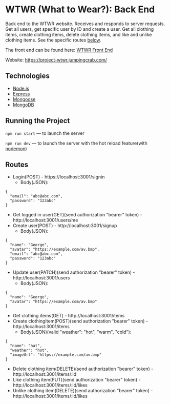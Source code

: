 # WTWR (What to Wear?): Back End

Back end to the WTWR website.
Receives and responds to server requests. 
Get all users, get specific user by ID and create a user.
Get all clothing items, create clothing items, delete clothing items, and like and unlike clothing items. 
See the specific routes [below](#routes).

The front end can be found here: [WTWR Front End](https://github.com/nathanielDaley/se_project_react)

Website: https://project-wtwr.jumpingcrab.com/

## Technologies

- [Node.js](https://nodejs.org/en)
- [Express](https://expressjs.com/)
- [Mongoose](https://www.npmjs.com/package/mongoose)
- [MongoDB](https://www.mongodb.com/)

## Running the Project

`npm run start` — to launch the server

`npm run dev` — to launch the server with the hot reload feature(with [nodemon](https://www.npmjs.com/package/nodemon))

## Routes

- Login(POST) - https://localhost:3001/signin
  - Body(JSON):  
```
{
  "email": "abc@abc.com",
  "password": "123abc"
}
```
- Get logged in user(GET)(send authorization "bearer" token) - http://localhost:3001/users/me
- Create user(POST) - http://localhost:3001/signup
  - Body(JSON):  
```
{
  "name": "George",
  "avatar": "https://example.com/av.bmp",
  "email": "abc@abc.com",
  "password": "123abc"
}
```
- Update user(PATCH)(send authorization "bearer" token) - http://localhost:3001/users
  - Body(JSON):  
```
{
  "name": "George",
  "avatar": "https://example.com/av.bmp"
}
```
- Get clothing items(GET) - http://localhost:3001/items
- Create clothingItem(POST)(send authorization "bearer" token) - http://localhost:3001/items
  - Body(JSON)(valid "weather": "hot", "warm", "cold"):
```
{
  "name": "hat",
  "weather": "hot",
  "imageUrl": "https://example.com/av.bmp"
}
```
- Delete clothing item(DELETE)(send authorization "bearer" token) - http://localhost:3001/items/:id
- Like clothing item(PUT)(send authorization "bearer" token) - http://localhost:3001/items/:id/likes
- Unlike clothing item(DELETE)(send authorization "bearer" token) - http://localhost:3001/items/:id/likes
